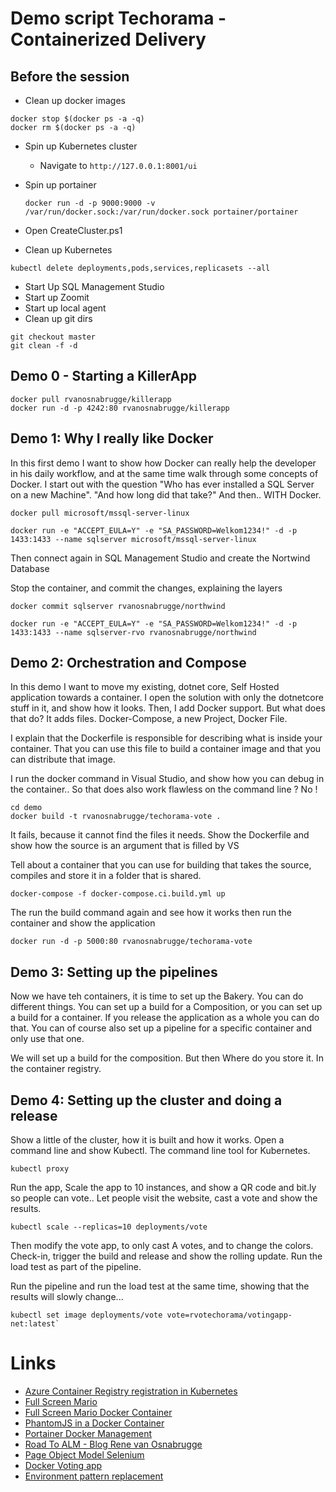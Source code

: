 # Demo script Techorama - Containerized Delivery #

## Before the session ##
* Clean up docker images

```
docker stop $(docker ps -a -q)
docker rm $(docker ps -a -q)
```
* Spin up Kubernetes cluster
    * Navigate to `http://127.0.0.1:8001/ui`
* Spin up portainer

    `docker run -d -p 9000:9000 -v /var/run/docker.sock:/var/run/docker.sock portainer/portainer`

* Open CreateCluster.ps1
* Clean up Kubernetes 

`kubectl delete deployments,pods,services,replicasets --all`

* Start Up SQL Management Studio
* Start up Zoomit
* Start up local agent
* Clean up git dirs

``` 
git checkout master
git clean -f -d
```

## Demo 0 - Starting a KillerApp ##
```
docker pull rvanosnabrugge/killerapp
docker run -d -p 4242:80 rvanosnabrugge/killerapp
```

## Demo 1: Why I really like Docker ##
In this first demo I want to show how Docker can really help the developer in his daily workflow, and at the same time walk through some concepts of Docker.  I start out with the question "Who has ever installed a SQL Server on a new Machine". "And how long did that take?" And then.. WITH Docker.

`docker pull microsoft/mssql-server-linux`

`docker run -e "ACCEPT_EULA=Y" -e "SA_PASSWORD=Welkom1234!" -d -p 1433:1433 --name sqlserver microsoft/mssql-server-linux`

Then connect again in SQL Management Studio and create the Nortwind Database

Stop the container, and commit the changes, explaining the layers

`docker commit sqlserver rvanosnabrugge/northwind`

`docker run -e "ACCEPT_EULA=Y" -e "SA_PASSWORD=Welkom1234!" -d -p 1433:1433 --name sqlserver-rvo rvanosnabrugge/northwind` 

## Demo 2: Orchestration and Compose ##
In this demo I want to move my existing, dotnet core, Self Hosted application towards a container. I open the solution with only the dotnetcore stuff in it, and show how it looks. Then, I add Docker support. But what does that do? It adds files. Docker-Compose, a new Project, Docker File.

I explain that the Dockerfile is responsible for describing what is inside your container. That you can use this file to build a container image and that you can distribute that image.

I run the docker command in Visual Studio, and show how you can debug in the container.. So that does also work flawless on the command line ? No !

```
cd demo
docker build -t rvanosnabrugge/techorama-vote . 
```

It fails, because it cannot find the files it needs. Show the Dockerfile and show how the source is an argument that is filled by VS

Tell about a container that you can use for building that takes the source, compiles and store it in a folder that is shared.

```
docker-compose -f docker-compose.ci.build.yml up
```

The run the build command again and see how it works
then run the container and show the application 

```
docker run -d -p 5000:80 rvanosnabrugge/techorama-vote
```

## Demo 3: Setting up the pipelines ##
Now we have teh containers, it is time to set up the Bakery. You can do different things. You can set up a build for a Composition, or you can set up a build for a container. If you release the application as a whole you can do that. You can of course also set up a pipeline for a specific container and only use that one.

We will set up a build for the composition. But then Where do you store it. In the container registry. 

## Demo 4: Setting up the cluster and doing a release ##
Show a little of the cluster, how it is built and how it works. Open a command line and show Kubectl. The command line tool for Kubernetes. 

`kubectl proxy`

Run the app, Scale the app to 10 instances, and show a QR code and bit.ly so people can vote.. Let people visit the website, cast a vote and show the results.

`kubectl scale --replicas=10 deployments/vote`

Then modify the vote app, to only cast A votes, and to change the colors. Check-in, trigger the build and release and show the rolling update. Run the load test as part of the pipeline.

Run the pipeline and run the load test at the same time, showing that the results will slowly change...

```
kubectl set image deployments/vote vote=rvotechorama/votingapp-net:latest`
```

# Links #
* [Azure Container Registry registration in Kubernetes](https://kubernetes.io/docs/concepts/containers/images/#using-azure-container-registry-acr)
* [Full Screen Mario](https://kotori.me/mario/)
* [Full Screen Mario Docker Container](https://dockerdemos.github.io/fullscreenmario/)
* [PhantomJS in a Docker Container](https://hub.docker.com/r/wernight/phantomjs/)
* [Portainer Docker Management](http://portainer.io/) 
* [Road To ALM - Blog Rene van Osnabrugge](https://roadtoalm.com)
* [Page Object Model Selenium](https://automatetheplanet.com/page-object-pattern/)
* [Docker Voting app](https://github.com/dockersamples/example-voting-app)
* [Environment pattern replacement](https://docs.docker.com/engine/reference/builder/#environment-replacement)